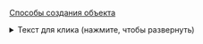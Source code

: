  [Способы создания объекта](#способы-создания-объекта)   


<details>
<summary>Текст для клика (нажмите, чтобы развернуть)</summary>

### Заголовок внутри блока
Текст или код внутри блока.

```python
print("Hello, World!")

```
соси
```

```
var obj = {}; // пустой объект
var person = {
  name: "John",
  age: 30,
  location: "New York"
};

```
var obj = {}; // пустой объект
var person = {
  name: "John",
  age: 30,
  location: "New York"
};

```
var obj = {}; // пустой объект
var person = {
  name: "John",
  age: 30,
  location: "New York"
};

```
var obj = {}; // пустой объект
var person = {
  name: "John",
  age: 30,
  location: "New York"
};
adasdasd
 ## Способы создания объекта

